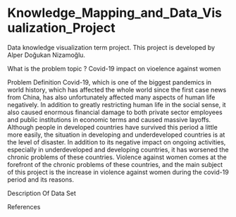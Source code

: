 # Knowledge_Mapping_and_Data_Visualization_Project
Data knowledge visualization term project.
This project is developed by Alper Doğukan Nizamoğlu.

What is the problem topic ?
Covid-19 impact on vioelence against women

Problem Definition
Covid-19, which is one of the biggest pandemics in world history, which has affected the whole world since the first case news from China, has also unfortunately affected many aspects of human life negatively. In addition to greatly restricting human life in the social sense, it also caused enormous financial damage to both private sector employees and public institutions in economic terms and caused massive layoffs. 
Although people in developed countries have survived this period a little more easily, the situation in developing and underdeveloped countries is at the level of disaster. In addition to its negative impact on ongoing activities, especially in underdeveloped and developing countries, it has worsened the chronic problems of these countries. Violence against women comes at the forefront of the chronic problems of these countries, and the main subject of this project is the increase in violence against women during the covid-19 period and its reasons.


Description Of Data Set








References
